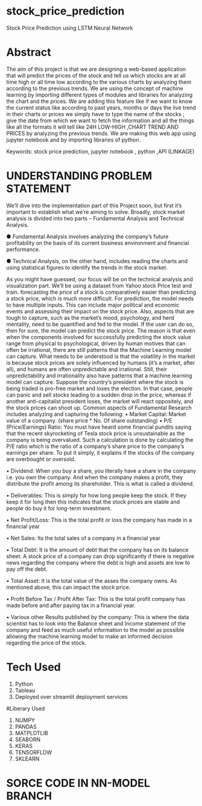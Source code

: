 # stock_price_prediction
Stock Price Prediction using LSTM Neural Network

# Abstract
The aim of this project is that we are designing a web-based application that will predict the prices of the stock and tell us which stocks are at all time high or all time low according to the various charts by analyzing them according to the previous trends. We are using the concept of machine learning by importing different types of modules and libraries for analyzing the chart and the prices. We are adding this feature like if we want to know the current status like according to past years, months or days the live trend in their charts or prices we simply have to type the name of the stocks ; give the date from which we want to fetch the information and all the things like all the formats it will tell like 24H LOW-HIGH ,CHART TREND AND PRICES by analyzing the previous trends. We are making this web app using jupyter notebook and by importing libraries of python.

Keywords: stock price prediction, jupyter notebook , python ,API (LINKAGE)

# UNDERSTANDING PROBLEM STATEMENT
We’ll dive into the implementation part of this Project soon, but first it’s important to establish what we’re aiming to solve. Broadly, stock market analysis is divided into two parts – Fundamental Analysis and Technical Analysis.

● Fundamental Analysis involves analyzing the company’s future profitability on the basis of its current business environment and financial performance.

● Technical Analysis, on the other hand, includes reading the charts and using statistical figures to identify the trends in the stock market.

As you might have guessed, our focus will be on the technical analysis and visualization part. We’ll be using a dataset from Yahoo stock Price test and train. forecasting the price of a stock is comparatively easier than predicting a stock price, which is much more difficult. For prediction, the model needs to have multiple inputs. This can include major political and economic events and assessing their impact on the stock price. Also, aspects that are tough to capture, such as the market’s mood, psychology, and herd mentality, need to be quantified and fed to the model. If the user can do so, then for sure, the model can predict the stock price. The reason is that even when the components involved for successfully predicting the stock value range from physical to psychological, driven by human motives that can often be irrational, there are still patterns that the Machine Learning model can capture. What needs to be understood is that the volatility in the market is because stock prices are solely influenced by humans (it’s a market, after all), and humans are often unpredictable and irrational. Still, their unpredictability and irrationality also have patterns that a machine learning model can capture. Suppose the country’s president where the stock is being traded is pro-free market and loses the election. In that case, people can panic and sell stocks leading to a sudden drop in the price, whereas if another anti-capitalist president loses, the market will react oppositely, and the stock prices can shoot up. Common aspects of Fundamental Research includes analyzing and capturing the following: • Market Capital: Market value of a company. (share price * No. Of share outstanding) • P/E (Price/Earnings) Ratio: You must have heard some financial pundits saying that the recent skyrocketing of Tesla stock price is unsustainable as the company is being overvalued. Such a calculation is done by calculating the P/E ratio which is the ratio of a company’s share price to the company’s earnings per share. To put it simply, it explains if the stocks of the company are overbought or oversold.

• Dividend: When you buy a share, you literally have a share in the company i.e. you own the company. And when the company makes a profit, they distribute the profit among its shareholder. This is what is called a dividend.

• Deliverables: This is simply for how long people keep the stock. If they keep it for long then this indicates that the stock prices are stable and people do buy it for long-term investment.

• Net Profit/Loss: This is the total profit or loss the company has made in a financial year

• Net Sales: Its the total sales of a company in a financial year

• Total Debt: It is the amount of debt that the company has on its balance sheet. A stock price of a company can drop significantly if there is negative news regarding the company where the debt is high and assets are low to pay off the debt.

• Total Asset: It is the total value of the asses the company owns. As mentioned above, this can impact the stock price.

• Profit Before Tax / Profit After Tax: This is the total profit company has made before and after paying tax in a financial year.

• Various other Results published by the company: This is where the data scientist has to look into the Balance sheet and Income statement of the company and feed as much useful information to the model as possible allowing the machine learning model to make an informed decision regarding the price of the stock.

# Tech Used
1. Python
2. Tableau
3. Deployed over streamlit deployment services

#Liberary Used
1. NUMPY
2. PANDAS
3. MATPLOTLIB
4. SEABORN
5. KERAS
6. TENSORFLOW
7. SKLEARN

# SORCE CODE IN NN-MODEL BRANCH


